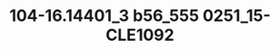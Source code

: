 ---
title: 104-16.14401_3 b56_555 0251_15-CLE1092
image: 104-16.14401_3 b56_555 0251_15-CLE1092.jpg
brand: sposo
layout: vestito
---